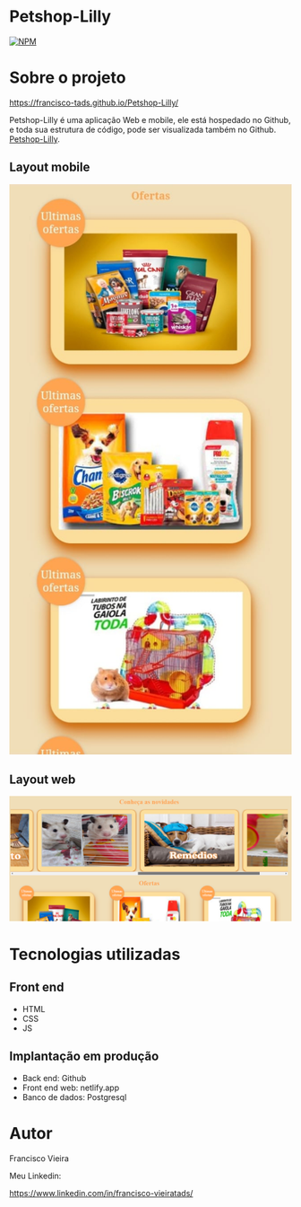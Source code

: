 # Petshop-Lilly

[![NPM](https://img.shields.io/npm/l/react)](https://github.com/Francisco-tads/Petshop-Lilly/blob/master/LICENSE)

# Sobre o projeto

https://francisco-tads.github.io/Petshop-Lilly/

Petshop-Lilly é uma aplicação Web e mobile,  ele  está hospedado no Github, e toda sua estrutura de código, pode ser visualizada também no Github.
 [Petshop-Lilly](https://francisco-tads.github.io/Petshop-Lilly/ "Petshop-Lilly").



## Layout mobile
![Mobile 1](https://github.com/Francisco-tads/Petshop-Lilly/blob/master/imagens/Lilly-mobile.jpg) 

## Layout web
![Web 1](https://github.com/Francisco-tads/Petshop-Lilly/blob/master/imagens/Lilly-pc.png)


## 

# Tecnologias utilizadas

## Front end
- HTML 
- CSS
- JS

## Implantação em produção
- Back end: Github
- Front end web: netlify.app
- Banco de dados: Postgresql

# Autor

Francisco Vieira

Meu Linkedin:

https://www.linkedin.com/in/francisco-vieiratads/

